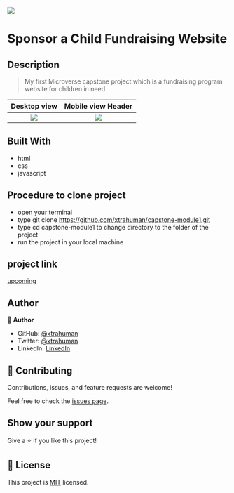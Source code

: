![](https://img.shields.io/badge/Microverse-blueviolet)

# Sponsor a Child Fundraising Website

## Description
> My first Microverse capstone project which is a fundraising program website for children in need


Desktop view                            |  Mobile view Header
:--------------------------------------:|:---------------------------------------:
![](./public)                           |  ![](./public)



## Built With

- html
- css
- javascript

## Procedure to clone project
- open your terminal
- type git clone https://github.com/xtrahuman/capstone-module1.git
- type cd capstone-module1 to change directory to the folder of the project
- run the project in your local machine

## project link

[upcoming]()

## Author

👤 **Author**

- GitHub: [@xtrahuman](https://github.com/xtrahuman)
- Twitter: [@xtrahuman](https://twitter.com/xtrahuman)
- LinkedIn: [LinkedIn](https://linkedin.com/in/tochukwu-okpara-449528197)


## 🤝 Contributing

Contributions, issues, and feature requests are welcome!

Feel free to check the [issues page](../../issues/).

## Show your support

Give a ⭐️ if you like this project!


## 📝 License

This project is [MIT](./MIT.md) licensed.

